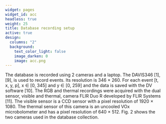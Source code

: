 ```yaml
---
widget: pages
widget_id: acc
headless: true
weight: 25
title: Database recording setup
active: true
design:
  columns: "2"
  background:
    text_color_light: false
    image_darken: 0
    image: acc.png
---
```

The database is recorded using 2 cameras and a laptop. The
DAVIS346 [1], [9], is used to record events. Its resolution is
346 × 260. For each event [t, x, y, p], x ∈ [0, 345] and y ∈
[0, 259] and the data is saved with the DV software [10].
The RGB and thermal recordings were acquired with the dual
sensor, visible and thermal, camera FLIR Duo R developed by
FLIR Systems [11]. The visible sensor is a CCD sensor with
a pixel resolution of 1920 × 1080. The thermal sensor of this
camera is an uncooled VOx microbolometer and has a pixel
resolution of 640 × 512.
Fig. 2 shows the two cameras used in the database collection.